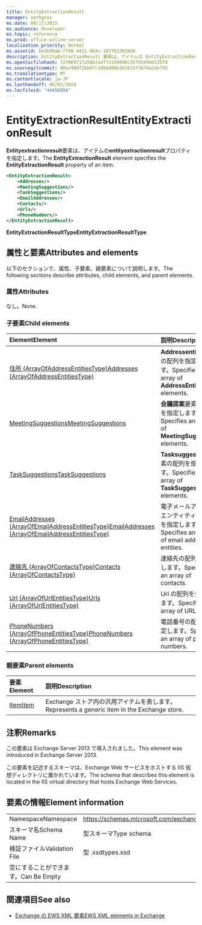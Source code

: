 ```yaml
---
title: EntityExtractionResult
manager: sethgros
ms.date: 09/17/2015
ms.audience: Developer
ms.topic: reference
ms.prod: office-online-server
localization_priority: Normal
ms.assetid: 643b99ab-ff90-4411-864c-1077623028d6
description: EntityExtractionResult 要素は、アイテムの EntityExtractionResult プロパティを指定します。
ms.openlocfilehash: f2f069717a5862adff3349090c35f95499d135f8
ms.sourcegitcommit: 88ec988f2bb67c1866d06b361615f3674a24e795
ms.translationtype: MT
ms.contentlocale: ja-JP
ms.lasthandoff: 06/03/2020
ms.locfileid: "44456956"
---
```

# <a name="entityextractionresult"></a><span data-ttu-id="38729-103">EntityExtractionResult</span><span class="sxs-lookup"><span data-stu-id="38729-103">EntityExtractionResult</span></span>

<span data-ttu-id="38729-104">**Entityextractionresult**要素は、アイテムの**entityextractionresult**プロパティを指定します。</span><span class="sxs-lookup"><span data-stu-id="38729-104">The **EntityExtractionResult** element specifies the **EntityExtractionResult** property of an item.</span></span> 
  
```XML
<EntityExtractionResult>
    <Addresses/>
    <MeetingSuggestions/>
    <TaskSuggestions/>
    <EmailAddresses/>
    <Contacts/>
    <Urls/>
    <PhoneNumbers/>
</EntityExtractionResult>
```

 <span data-ttu-id="38729-105">**EntityExtractionResultType**</span><span class="sxs-lookup"><span data-stu-id="38729-105">**EntityExtractionResultType**</span></span>
## <a name="attributes-and-elements"></a><span data-ttu-id="38729-106">属性と要素</span><span class="sxs-lookup"><span data-stu-id="38729-106">Attributes and elements</span></span>

<span data-ttu-id="38729-107">以下のセクションで、属性、子要素、親要素について説明します。</span><span class="sxs-lookup"><span data-stu-id="38729-107">The following sections describe attributes, child elements, and parent elements.</span></span>
  
### <a name="attributes"></a><span data-ttu-id="38729-108">属性</span><span class="sxs-lookup"><span data-stu-id="38729-108">Attributes</span></span>

<span data-ttu-id="38729-109">なし。</span><span class="sxs-lookup"><span data-stu-id="38729-109">None.</span></span>
  
### <a name="child-elements"></a><span data-ttu-id="38729-110">子要素</span><span class="sxs-lookup"><span data-stu-id="38729-110">Child elements</span></span>

|<span data-ttu-id="38729-111">**Element**</span><span class="sxs-lookup"><span data-stu-id="38729-111">**Element**</span></span>|<span data-ttu-id="38729-112">**説明**</span><span class="sxs-lookup"><span data-stu-id="38729-112">**Description**</span></span>|
|:-----|:-----|
|[<span data-ttu-id="38729-113">住所 (ArrayOfAddressEntitiesType)</span><span class="sxs-lookup"><span data-stu-id="38729-113">Addresses (ArrayOfAddressEntitiesType)</span></span>](addresses-arrayofaddressentitiestype.md) <br/> |<span data-ttu-id="38729-114">**Addressentity**要素の配列を指定します。</span><span class="sxs-lookup"><span data-stu-id="38729-114">Specifies an array of **AddressEntity** elements.</span></span>  <br/> |
|[<span data-ttu-id="38729-115">MeetingSuggestions</span><span class="sxs-lookup"><span data-stu-id="38729-115">MeetingSuggestions</span></span>](meetingsuggestions.md) <br/> |<span data-ttu-id="38729-116">**会議提案**要素の配列を指定します。</span><span class="sxs-lookup"><span data-stu-id="38729-116">Specifies an array of **MeetingSuggestion** elements.</span></span>  <br/> |
|[<span data-ttu-id="38729-117">TaskSuggestions</span><span class="sxs-lookup"><span data-stu-id="38729-117">TaskSuggestions</span></span>](tasksuggestions.md) <br/> |<span data-ttu-id="38729-118">**Tasksuggestion**要素の配列を指定します。</span><span class="sxs-lookup"><span data-stu-id="38729-118">Specifies an array of **TaskSuggestion** elements.</span></span>  <br/> |
|[<span data-ttu-id="38729-119">EmailAddresses (ArrayOfEmailAddressEntitiesType)</span><span class="sxs-lookup"><span data-stu-id="38729-119">EmailAddresses (ArrayOfEmailAddressEntitiesType)</span></span>](emailaddresses-arrayofemailaddressentitiestype.md) <br/> |<span data-ttu-id="38729-120">電子メールアドレスエンティティの配列を指定します。</span><span class="sxs-lookup"><span data-stu-id="38729-120">Specifies an array of email address entities.</span></span>  <br/> |
|[<span data-ttu-id="38729-121">連絡先 (ArrayOfContactsType)</span><span class="sxs-lookup"><span data-stu-id="38729-121">Contacts (ArrayOfContactsType)</span></span>](contacts-arrayofcontactstype.md) <br/> |<span data-ttu-id="38729-122">連絡先の配列を指定します。</span><span class="sxs-lookup"><span data-stu-id="38729-122">Specifies an array of contacts.</span></span>  <br/> |
|[<span data-ttu-id="38729-123">Url (ArrayOfUrlEntitiesType)</span><span class="sxs-lookup"><span data-stu-id="38729-123">Urls (ArrayOfUrlEntitiesType)</span></span>](urls-arrayofurlentitiestype.md) <br/> |<span data-ttu-id="38729-124">Url の配列を指定します。</span><span class="sxs-lookup"><span data-stu-id="38729-124">Specifies an array of URLs.</span></span>  <br/> |
|[<span data-ttu-id="38729-125">PhoneNumbers (ArrayOfPhoneEntitiesType)</span><span class="sxs-lookup"><span data-stu-id="38729-125">PhoneNumbers (ArrayOfPhoneEntitiesType)</span></span>](phonenumbers-arrayofphoneentitiestype.md) <br/> |<span data-ttu-id="38729-126">電話番号の配列を指定します。</span><span class="sxs-lookup"><span data-stu-id="38729-126">Specifies an array of phone numbers.</span></span>  <br/> |
   
### <a name="parent-elements"></a><span data-ttu-id="38729-127">親要素</span><span class="sxs-lookup"><span data-stu-id="38729-127">Parent elements</span></span>

|<span data-ttu-id="38729-128">**要素**</span><span class="sxs-lookup"><span data-stu-id="38729-128">**Element**</span></span>|<span data-ttu-id="38729-129">**説明**</span><span class="sxs-lookup"><span data-stu-id="38729-129">**Description**</span></span>|
|:-----|:-----|
|[<span data-ttu-id="38729-130">Item</span><span class="sxs-lookup"><span data-stu-id="38729-130">Item</span></span>](item.md) <br/> |<span data-ttu-id="38729-131">Exchange ストア内の汎用アイテムを表します。</span><span class="sxs-lookup"><span data-stu-id="38729-131">Represents a generic item in the Exchange store.</span></span>  <br/> |
   
## <a name="remarks"></a><span data-ttu-id="38729-132">注釈</span><span class="sxs-lookup"><span data-stu-id="38729-132">Remarks</span></span>

<span data-ttu-id="38729-133">この要素は Exchange Server 2013 で導入されました。</span><span class="sxs-lookup"><span data-stu-id="38729-133">This element was introduced in Exchange Server 2013.</span></span>
  
<span data-ttu-id="38729-134">この要素を記述するスキーマは、Exchange Web サービスをホストする IIS 仮想ディレクトリに置かれています。</span><span class="sxs-lookup"><span data-stu-id="38729-134">The schema that describes this element is located in the IIS virtual directory that hosts Exchange Web Services.</span></span>
  
## <a name="element-information"></a><span data-ttu-id="38729-135">要素の情報</span><span class="sxs-lookup"><span data-stu-id="38729-135">Element information</span></span>

|||
|:-----|:-----|
|<span data-ttu-id="38729-136">Namespace</span><span class="sxs-lookup"><span data-stu-id="38729-136">Namespace</span></span>  <br/> |https://schemas.microsoft.com/exchange/services/2006/types  <br/> |
|<span data-ttu-id="38729-137">スキーマ名</span><span class="sxs-lookup"><span data-stu-id="38729-137">Schema Name</span></span>  <br/> |<span data-ttu-id="38729-138">型スキーマ</span><span class="sxs-lookup"><span data-stu-id="38729-138">Type schema</span></span>  <br/> |
|<span data-ttu-id="38729-139">検証ファイル</span><span class="sxs-lookup"><span data-stu-id="38729-139">Validation File</span></span>  <br/> |<span data-ttu-id="38729-140">型 .xsd</span><span class="sxs-lookup"><span data-stu-id="38729-140">types.xsd</span></span>  <br/> |
|<span data-ttu-id="38729-141">空にすることができます。</span><span class="sxs-lookup"><span data-stu-id="38729-141">Can Be Empty</span></span>  <br/> ||
   
## <a name="see-also"></a><span data-ttu-id="38729-142">関連項目</span><span class="sxs-lookup"><span data-stu-id="38729-142">See also</span></span>



- [<span data-ttu-id="38729-143">Exchange の EWS XML 要素</span><span class="sxs-lookup"><span data-stu-id="38729-143">EWS XML elements in Exchange</span></span>](ews-xml-elements-in-exchange.md)

